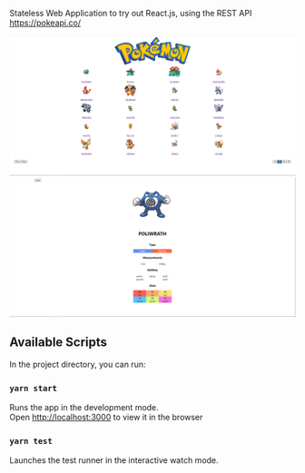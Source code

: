 Stateless Web Application to try out React.js, using the REST API https://pokeapi.co/

![Pokemons](https://github.com/gregz07/pokemon-showcase/blob/main/public/pokemons.PNG)
![Pokemon detail](https://github.com/gregz07/pokemon-showcase/blob/main/public/pokemon_detail.PNG)

## Available Scripts

In the project directory, you can run:

### `yarn start`

Runs the app in the development mode.\
Open [http://localhost:3000](http://localhost:3000) to view it in the browser

### `yarn test`

Launches the test runner in the interactive watch mode.

